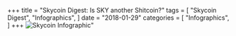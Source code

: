 +++
title = "Skycoin Digest: Is SKY another Shitcoin?"
tags = [
    "Skycoin Digest",
    "Infographics",
]
date = "2018-01-29"
categories = [
    "Infographics",
]
+++
![Skycoin Infographic](/img/1200_Lets-talk-Distribution.jpg)"